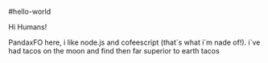 #hello-world

Hi Humans!

PandaxFO here, i like node.js and cofeescript (that´s what i´m nade of!).
i´ve had tacos on the moon and find then far superior to earth tacos 
